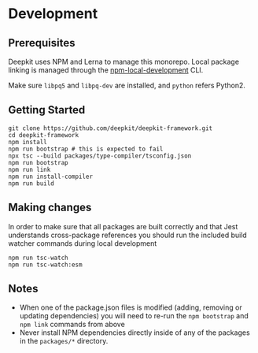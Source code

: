# Development

## Prerequisites
Deepkit uses NPM and Lerna to manage this monorepo. Local package linking is managed through the [npm-local-development](https://www.npmjs.com/package/npm-local-development) CLI.

Make sure `libpq5` and `libpq-dev` are installed, and `python` refers Python2.

## Getting Started

```shell
git clone https://github.com/deepkit/deepkit-framework.git
cd deepkit-framework
npm install
npm run bootstrap # this is expected to fail
npx tsc --build packages/type-compiler/tsconfig.json
npm run bootstrap
npm run link
npm run install-compiler
npm run build
```

## Making changes
In order to make sure that all packages are built correctly and that Jest understands cross-package references you should run the included build watcher commands during local development

```shell
npm run tsc-watch
npm run tsc-watch:esm
```

## Notes
- When one of the package.json files is modified (adding, removing or updating dependencies) you will need to re-run the `npm bootstrap` and `npm link` commands from above
- Never install NPM dependencies directly inside of any of the packages in the `packages/*` directory.

